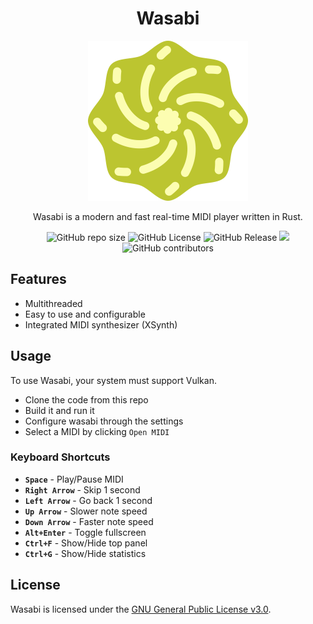 <h1 align="center">Wasabi</h1>
<p align="center"><img src="/assets/logo.svg" width="256"/></p>
<p align="center">Wasabi is a modern and fast real-time MIDI player written in Rust.</p>
<p align="center">
<img alt="GitHub repo size" src="https://img.shields.io/github/repo-size/BlackMIDIDevs/wasabi">
<img alt="GitHub License" src="https://img.shields.io/github/license/BlackMIDIDevs/wasabi">
<img alt="GitHub Release" src="https://img.shields.io/github/v/release/BlackMIDIDevs/wasabi">
<a href="https://github.com/BlackMIDIDevs/wasabi/releases/"><img src="https://img.shields.io/github/v/downloads/BlackMIDIDevs/wasabi"></a>
<img alt="GitHub contributors" src="https://img.shields.io/github/contributors/BlackMIDIDevs/wasabi">
</p>

## Features

- Multithreaded
- Easy to use and configurable
- Integrated MIDI synthesizer (XSynth)

## Usage

To use Wasabi, your system must support Vulkan.

- Clone the code from this repo
- Build it and run it
- Configure wasabi through the settings
- Select a MIDI by clicking `Open MIDI`

### Keyboard Shortcuts

- **`Space`** - Play/Pause MIDI
- **`Right Arrow`** - Skip 1 second
- **`Left Arrow`** - Go back 1 second
- **`Up Arrow`** - Slower note speed
- **`Down Arrow`** - Faster note speed
- **`Alt+Enter`** - Toggle fullscreen
- **`Ctrl+F`** - Show/Hide top panel
- **`Ctrl+G`** - Show/Hide statistics

## License
Wasabi is licensed under the [GNU General Public License v3.0](https://www.gnu.org/licenses/gpl-3.0.en.html#license-text).
